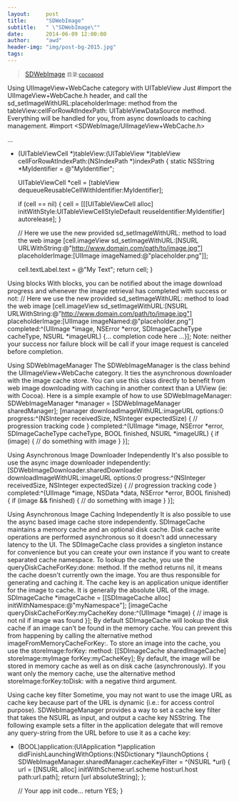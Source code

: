 ```yaml
---
layout:     post
title:      "SDWebImage"
subtitle:   " \"SDWebImage\""
date:       2014-06-09 12:00:00
author:     "awd"
header-img: "img/post-bg-2015.jpg"
tags:
---
```

>[SDWebImage]()
><small>目录:[cocoapod](/2014/06/09/cocoapod-cocoapod)</small>

Using UIImageView+WebCache category with UITableView
Just #import the UIImageView+WebCache.h header, and call the sd_setImageWithURL:placeholderImage: method from the tableView:cellForRowAtIndexPath: UITableViewDataSource method. Everything will be handled for you, from async downloads to caching management.
#import <SDWebImage/UIImageView+WebCache.h>

...

- (UITableViewCell *)tableView:(UITableView *)tableView cellForRowAtIndexPath:(NSIndexPath *)indexPath
{
    static NSString *MyIdentifier = @"MyIdentifier";

    UITableViewCell *cell = [tableView dequeueReusableCellWithIdentifier:MyIdentifier];

    if (cell == nil)
    {
        cell = [[[UITableViewCell alloc] initWithStyle:UITableViewCellStyleDefault
                                       reuseIdentifier:MyIdentifier] autorelease];
    }

    // Here we use the new provided sd_setImageWithURL: method to load the web image
    [cell.imageView sd_setImageWithURL:[NSURL URLWithString:@"http://www.domain.com/path/to/image.jpg"]
                      placeholderImage:[UIImage imageNamed:@"placeholder.png"]];

    cell.textLabel.text = @"My Text";
    return cell;
}

Using blocks
With blocks, you can be notified about the image download progress and whenever the image retrieval has completed with success or not:
// Here we use the new provided sd_setImageWithURL: method to load the web image
[cell.imageView sd_setImageWithURL:[NSURL URLWithString:@"http://www.domain.com/path/to/image.jpg"]
                      placeholderImage:[UIImage imageNamed:@"placeholder.png"]
                             completed:^(UIImage *image, NSError *error, SDImageCacheType cacheType, NSURL *imageURL) {... completion code here ...}];
Note: neither your success nor failure block will be call if your image request is canceled before completion.

Using SDWebImageManager
The SDWebImageManager is the class behind the UIImageView+WebCache category. It ties the asynchronous downloader with the image cache store. You can use this class directly to benefit from web image downloading with caching in another context than a UIView (ie: with Cocoa).
Here is a simple example of how to use SDWebImageManager:
SDWebImageManager *manager = [SDWebImageManager sharedManager];
[manager downloadImageWithURL:imageURL
                      options:0
                     progress:^(NSInteger receivedSize, NSInteger expectedSize) {
                         // progression tracking code
                     }
                     completed:^(UIImage *image, NSError *error, SDImageCacheType cacheType, BOOL finished, NSURL *imageURL) {
                         if (image) {
                             // do something with image
                         }
                     }];

Using Asynchronous Image Downloader Independently
It's also possible to use the async image downloader independently:
[SDWebImageDownloader.sharedDownloader downloadImageWithURL:imageURL
                                                    options:0
                                                   progress:^(NSInteger receivedSize, NSInteger expectedSize)
                                                   {
                                                       // progression tracking code
                                                   }
                                                   completed:^(UIImage *image, NSData *data, NSError *error, BOOL finished)
                                                   {
                                                       if (image && finished)
                                                       {
                                                           // do something with image
                                                       }
                                                   }];

Using Asynchronous Image Caching Independently
It is also possible to use the async based image cache store independently. SDImageCache maintains a memory cache and an optional disk cache. Disk cache write operations are performed asynchronous so it doesn't add unnecessary latency to the UI.
The SDImageCache class provides a singleton instance for convenience but you can create your own instance if you want to create separated cache namespace.
To lookup the cache, you use the queryDiskCacheForKey:done: method. If the method returns nil, it means the cache doesn't currently own the image. You are thus responsible for generating and caching it. The cache key is an application unique identifier for the image to cache. It is generally the absolute URL of the image.
SDImageCache *imageCache = [[SDImageCache alloc] initWithNamespace:@"myNamespace"];
[imageCache queryDiskCacheForKey:myCacheKey done:^(UIImage *image)
{
    // image is not nil if image was found
}];
By default SDImageCache will lookup the disk cache if an image can't be found in the memory cache. You can prevent this from happening by calling the alternative method imageFromMemoryCacheForKey:.
To store an image into the cache, you use the storeImage:forKey: method:
[[SDImageCache sharedImageCache] storeImage:myImage forKey:myCacheKey];
By default, the image will be stored in memory cache as well as on disk cache (asynchronously). If you want only the memory cache, use the alternative method storeImage:forKey:toDisk: with a negative third argument.

Using cache key filter
Sometime, you may not want to use the image URL as cache key because part of the URL is dynamic (i.e.: for access control purpose). SDWebImageManager provides a way to set a cache key filter that takes the NSURL as input, and output a cache key NSString.
The following example sets a filter in the application delegate that will remove any query-string from the URL before to use it as a cache key:
- (BOOL)application:(UIApplication *)application didFinishLaunchingWithOptions:(NSDictionary *)launchOptions
{
    SDWebImageManager.sharedManager.cacheKeyFilter = ^(NSURL *url) {
        url = [[NSURL alloc] initWithScheme:url.scheme host:url.host path:url.path];
        return [url absoluteString];
    };

    // Your app init code...
    return YES;
}




